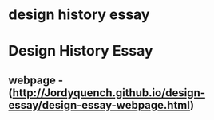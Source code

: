 # design history essay

Design History Essay
====================

webpage - (http://Jordyquench.github.io/design-essay/design-essay-webpage.html)
--------------------------------------------------------------------------------------------------------------